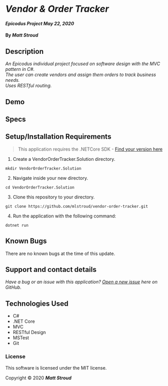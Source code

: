 # _Vendor & Order Tracker_

#### _Epicodus Project May 22, 2020_

#### By _**Matt Stroud**_

## Description

_An Epicodus individual project focused on software design with the MVC pattern in C#._  
_The user can create vendors and assign them orders to track business needs._  
_Uses RESTful routing._

## Demo

## Specs


## Setup/Installation Requirements
> This application requires the .NETCore SDK - [Find your version here](https://dotnet.microsoft.com/download/dotnet-core/2.2)

1. Create a VendorOrderTracker.Solution directory.
```
mkdir VendorOrderTracker.Solution
```
2. Navigate inside your new directory.
```
cd VendorOrderTracker.Solution
```
3. Clone this repository to your directory.
```
git clone https://github.com/mlstroud/vendor-order-tracker.git
```
4. Run the application with the following command:
```
dotnet run
```

## Known Bugs

There are no known bugs at the time of this update.
 
## Support and contact details

_Have a bug or an issue with this application? [Open a new issue](https://github.com/mlstroud/vendor-order-tracker/issues) here on GitHub._

## Technologies Used

* C#
* .NET Core
* MVC
* RESTful Design
* MSTest
* Git

### License

This software is licensed under the MIT license.

Copyright © 2020 **_Matt Stroud_**